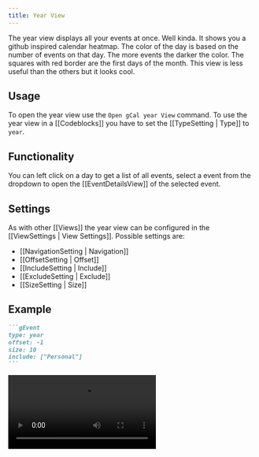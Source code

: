 ```yaml
---
title: Year View
---
```


The year view displays all your events at once.
Well kinda. It shows you a github inspired calendar heatmap.
The color of the day is based on the number of events on that day.
The more events the darker the color.
The squares with red border are the first days of the month.
This view is less useful than the others but it looks cool.

## Usage

To open the year view use the `Open gCal year View` command.
To use the year view in a [[Codeblocks]] you have to set the [[TypeSetting | Type]] to `year`.

## Functionality

You can left click on a day to get a list of all events, select a event from the dropdown to open the [[EventDetailsView]] of the selected event.

## Settings

As with other [[Views]] the year view can be configured in the [[ViewSettings | View Settings]].
Possible settings are:

- [[NavigationSetting | Navigation]]
- [[OffsetSetting | Offset]]
- [[IncludeSetting | Include]]
- [[ExcludeSetting | Exclude]]
- [[SizeSetting | Size]]

## Example

~~~md
```gEvent
type: year
offset: -1
size: 10
include: ["Personal"]
```
~~~

<video src="yearViewExample.mp4" controls title="Year View Example"></video>
